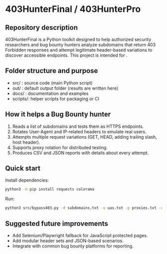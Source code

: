 # 403HunterFinal / 403HunterPro

## Repository description
403HunterFinal is a Python toolkit designed to help authorized security researchers and bug bounty hunters analyze subdomains that return 403 Forbidden responses and attempt legitimate header-based variations to discover accessible endpoints. This project is intended for .

## Folder structure and purpose
- src/   : source code (main Python script)
- out/   : default output folder (results are written here)
- docs/  : documentation and examples
- scripts/: helper scripts for packaging or CI

## How it helps a Bug Bounty hunter
1. Reads a list of subdomains and tests them as HTTPS endpoints.
2. Rotates User-Agent and IP-related headers to emulate real users.
3. Attempts multiple request variations (GET, HEAD, adding trailing slash, host header).
4. Supports proxy rotation for distributed testing.
5. Produces CSV and JSON reports with details about every attempt.

## Quick start
Install dependencies:
```bash
python3 -m pip install requests colorama
```
Run:
```bash
python3 src/bypass403.py -d subdomains.txt -u uas.txt -p proxies.txt -o out --threads 10 --delay-min 1 --delay-max 3
```


## Suggested future improvements
- Add Selenium/Playwright fallback for JavaScript protected pages.
- Add modular header sets and JSON-based scenarios.
- Integrate with common bug bounty platforms for reporting.
